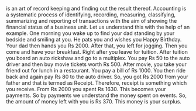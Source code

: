  is an art of record keeping and finding out the result thereof. 
Accounting is a systematic process of identifying, recording, measuring, classifying, 
summarizing and reporting of transactions with the aim of showing the financial status of 
a business unit. 
Let us understand this with the help of an example.
One morning you wake up to find your dad standing by your bedside and smiling at you. 
He pats you and wishes you Happy Birthday. Your dad then hands you Rs 2000. 
After that, you left for jogging. Then you come and have your breakfast. Right after you 
leave for tuition. After tuition you board an auto rickshaw and go to a multiplex. You pay 
Rs 50 to the auto driver and then buy movie tickets worth Rs 500. After movie, you take 
your friend out for lunch in a restaurant. You pay a bill of Rs 1000. You then ride back 
and again pay Rs 80 to the auto driver. 
So, you got Rs 2000 from your father and that is termed as Receipt. Therefore, receipt is 
something which you receive. 
From Rs 2000 you spent Rs 1630. This becomes your payments. So by payments we 
understand the money spent on events. 
So, the amount of money left with you is Rs 370. This money is your surplus.
